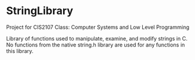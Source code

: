 # StringLibrary
Project for CIS2107 Class: Computer Systems and Low Level Programming

Library of functions used to manipulate, examine, and modify strings in C. No functions from the native string.h library are used for any functions in this library.
